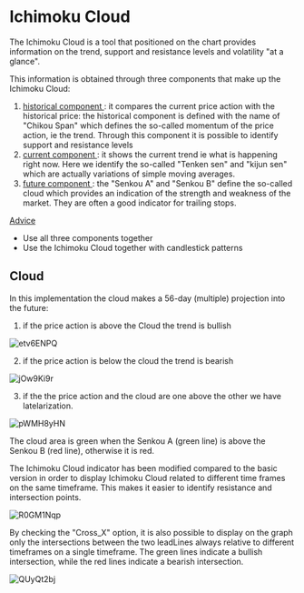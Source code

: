# <H1> Ichimoku Cloud </H1>

The Ichimoku Cloud is a tool that positioned on the chart provides information on the trend, support and resistance levels and volatility "at a glance".

This information is obtained through three components that make up the Ichimoku Cloud:
1. <ins> historical component </ins>: it compares the current price action with the historical price: the historical component is defined with the name of "Chikou Span" which defines the so-called momentum of the price action, ie the trend. Through this component it is possible to identify support and resistance levels
2. <ins> current component </ins>: it shows the current trend ie what is happening right now. Here we identify the so-called "Tenken sen" and "kijun sen" which are actually variations of simple moving averages.
3. <ins> future component </ins>: the "Senkou A" and "Senkou B" define the so-called cloud which provides an indication of the strength and weakness of the market.
They are often a good indicator for trailing stops.

<ins> Advice </ins>

- Use all three components together
- Use the Ichimoku Cloud together with candlestick patterns

<H2> Cloud </H2>

In this implementation the cloud makes a 56-day (multiple) projection into the future:

1. if the price action is above the Cloud the trend is bullish

![etv6ENPQ](https://user-images.githubusercontent.com/57445485/126187865-27c140b4-5515-4d46-85b9-ec0bbfa2a226.png)

2. if the price action is below the cloud the trend is bearish

![jOw9Ki9r](https://user-images.githubusercontent.com/57445485/126187741-984d36ea-1239-4b47-8496-54ded1e696a5.png)

3. if the the price action and the cloud are one above the other we have latelarization.

![pWMH8yHN](https://user-images.githubusercontent.com/57445485/126188878-29142d21-b6bd-44a7-bda7-affe47fd5264.png)

The cloud area is green when the Senkou A (green line) is above the Senkou B (red line), otherwise it is red.


The Ichimoku Cloud indicator has been modified compared to the basic version in order to display Ichimoku Cloud related to different time frames on the same timeframe. This makes it easier to identify resistance and intersection points.

![R0GM1Nqp](https://user-images.githubusercontent.com/57445485/125323748-6f9df600-e33f-11eb-8cc1-def4d79fc51a.png)

By checking the "Cross_X" option, it is also possible to display on the graph only the intersections between the two leadLines always relative to different timeframes on a single timeframe. The green lines indicate a bullish intersection, while the red lines indicate a bearish intersection.

![QUyQt2bj](https://user-images.githubusercontent.com/57445485/125323473-1afa7b00-e33f-11eb-898d-de66acb97b35.png)


